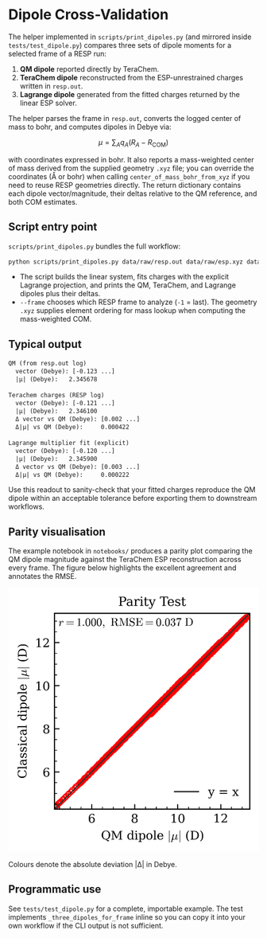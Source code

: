 # Dipole Cross-Validation

The helper implemented in `scripts/print_dipoles.py` (and mirrored inside `tests/test_dipole.py`) compares three sets of dipole moments for a selected frame of a RESP run:

1. **QM dipole** reported directly by TeraChem.
2. **TeraChem dipole** reconstructed from the ESP-unrestrained charges written in `resp.out`.
3. **Lagrange dipole** generated from the fitted charges returned by the linear ESP solver.

The helper parses the frame in `resp.out`, converts the logged center of mass to bohr, and computes dipoles in Debye via:

$$
\mu = \sum_A q_A (R_A - R_{\text{COM}})
$$

with coordinates expressed in bohr. It also reports a mass-weighted center of mass derived from the supplied geometry `.xyz` file; you can override the coordinates (Å or bohr) when calling `center_of_mass_bohr_from_xyz` if you need to reuse RESP geometries directly. The return dictionary contains each dipole vector/magnitude, their deltas relative to the QM reference, and both COM estimates.

## Script entry point

`scripts/print_dipoles.py` bundles the full workflow:

```bash
python scripts/print_dipoles.py data/raw/resp.out data/raw/esp.xyz data/raw/1.pose.xyz 78 --frame -1
```

- The script builds the linear system, fits charges with the explicit Lagrange projection, and prints the QM, TeraChem, and Lagrange dipoles plus their deltas.
- `--frame` chooses which RESP frame to analyze (`-1` = last). The geometry `.xyz` supplies element ordering for mass lookup when computing the mass-weighted COM.

## Typical output

```
QM (from resp.out log)
  vector (Debye): [-0.123 ...]
  |μ| (Debye):   2.345678

Terachem charges (RESP log)
  vector (Debye): [-0.121 ...]
  |μ| (Debye):   2.346100
  Δ vector vs QM (Debye): [0.002 ...]
  Δ|μ| vs QM (Debye):     0.000422

Lagrange multiplier fit (explicit)
  vector (Debye): [-0.120 ...]
  |μ| (Debye):   2.345900
  Δ vector vs QM (Debye): [0.003 ...]
  Δ|μ| vs QM (Debye):     0.000222
```

Use this readout to sanity-check that your fitted charges reproduce the QM dipole within an acceptable tolerance before exporting them to downstream workflows.

## Parity visualisation

The example notebook in `notebooks/` produces a parity plot comparing the QM dipole magnitude against the TeraChem ESP reconstruction across every frame. The figure below highlights the excellent agreement and annotates the RMSE.

![Parity plot of QM vs TeraChem dipole magnitudes](../img/parity_test.png)

Colours denote the absolute deviation |Δ| in Debye.

## Programmatic use

See `tests/test_dipole.py` for a complete, importable example. The test implements `_three_dipoles_for_frame` inline so you can copy it into your own workflow if the CLI output is not sufficient.
